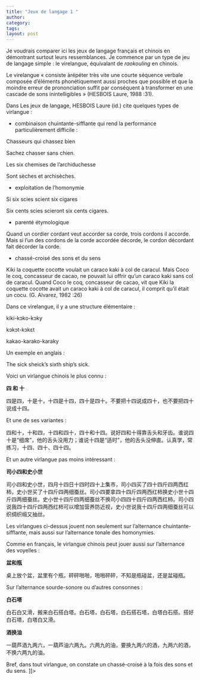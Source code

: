 ```yaml
---
title: "Jeux de langage 1 "
author:
category: 
tags: 
layout: post
---
```



Je voudrais comparer ici les jeux de langage français et chinois en démontrant surtout leurs ressemblances. Je commence par un type de jeu de langage simple : le virelangue, équivalant de <i>raokouling</i> en chinois.

Le virelangue « consiste àrépéter très vite une courte séquence verbale composée d’éléments phonétiquement aussi proches que possible et que la moindre erreur de prononciation suffit par conséquent à transformer en une cascade de sons inintelligibles » (HESBOIS Laure, 1988 :31).

Dans Les jeux de langage, HESBOIS Laure (id.) cite quelques types de virlangue :

- combinaison chuintante-sifflante qui rend la performance particulièrement difficile :

Chasseurs qui chassez bien

Sachez chasser sans chien.

Les six chemises de l’archiduchesse

Sont sèches et archisèches.

- exploitation de l’homonymie

Si six scies scient six cigares

Six cents scies scieront six cents cigares.

- parenté étymologique

Quand un cordier cordant veut accorder sa corde, trois cordons il accorde. Mais si l’un des cordons de la corde accordée décorde, le cordon décordant fait décorder la corde.

- chassé-croisé des sons et du sens

Kiki la coquette cocotte voulait un caraco kaki à col de caracul. Mais Coco le coq, concasseur de cacao, ne pouvait lui offrir qu’un caraco kaki sans col de caracul. Quand Coco le coq, concasseur de cacao, vit que Kiki la coquette cocotte avait un caraco kaki à col de caracul, il comprit qu’il était un cocu. (G. Alvarez, 1982 :26)

Dans ce virelangue, il y a une structure élémentaire : 

kiki-kɔko-kɔky

kɔkɔt-kɔkεt

kakao-karako-karaky

Un exemple en anglais :

The sick sheick’s sixth ship’s sick.

Voici un virlangue chinois le plus connu :

<b> 四 和 十</b>

四是四，十是十，十四是十四，四十是四十。不要把十四说成四十，也不要把四十说成十四。

Et une de ses variantes :

四和十，十和四，十四和四十，四十和十四。说好四和十得靠舌头和牙齿。谁说四十是“细席”，他的舌头没用力；谁说十四是“适时”，他的舌头没伸直。认真学，常练习，十四、四十、四十四。

Et un autre virlangue pas moins intéressant :

<b>司小四和史小世 </b>

司小四和史小世，四月十四日十四时四十上集市，司小四买了四十四斤四两西红柿，史小世买了十四斤四两细蚕丝。司小四要拿四十四斤四两西红柿换史小世十四斤四两细蚕丝。史小世十四斤四两细蚕丝不换司小四四十四斤四两西红柿。司小四说我四十四斤四两西红柿可以增加营养防近视，史小世说我十四斤四两细蚕丝可以织绸织缎又抽丝。

Les virlangues ci-dessus jouent non seulement sur l’alternance chuintante-sifflante, mais aussi sur l’alternance tonale des homonymies.

Comme en français, le virlangue chinois peut jouer aussi sur l’alternance des voyelles :   

<b> 盆和瓶</b>

桌上放个盆，盆里有个瓶，砰砰啪啪，啪啪砰砰，不知是瓶碰盆，还是盆碰瓶。

Sur l’alternance sourde-sonore ou d’autres consonnes :

<b> 白石塔</b>

白石白又滑，搬来白石搭白塔。白石塔，白石塔，白石搭石塔，白塔白石搭。搭好白石塔，白塔白又滑。

<b>酒换油</b>

一葫芦酒九两六，一葫芦油六两九。六两九的油，要换九两六的酒，九两六的酒，不换六两九的油。

Bref, dans tout virlangue, on constate un chassé-croisé à la fois des sons et du sens. ]]>

